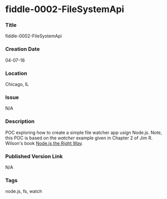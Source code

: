 fiddle-0002-FileSystemApi
======

### Title

fiddle-0002-FileSystemApi


### Creation Date

04-07-16


### Location

Chicago, IL


### Issue

N/A

### Description

POC exploring how to create a simple file watcher app usign Node.js.  Note, this POC is based on the _watcher_ 
example given in Chapter 2 of Jim R. Wilson's book [Node.js the Right Way](https://pragprog.com/book/jwnode/node-js-the-right-way).


### Published Version Link

N/A


### Tags

node.js, fs, watch
